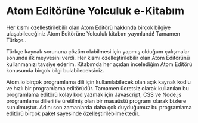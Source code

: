 # Atom Editörüne Yolculuk e-Kitabım
Her kısmı özelleştirilebilir olan Atom Editörü hakkında birçok bilgiye ulaşabileceğiniz Atom Editörüne Yolculuk kitabım yayınlandı! Tamamen Türkçe..

Türkçe kaynak sorununa çözüm olabilmesi için yapmış olduğum çalışmalar sonunda ilk meyvesini verdi. Her kısmı özelleştirilebilir olan Atom Editörünü kullanmanızı tavsiye ederim. Kitabımda her açıdan incelediğim Atom Editörü konusunda birçok bilgi bulabileceksiniz.

Atom.io birçok programlama dili için kullanılabilecek olan açık kaynak kodlu ve hızlı bir programlama editörüdür. Tamamen ücretsiz olarak kullanılan bu programlama editörü kolay kod yazmak için Javascript, CSS ve Node.js programlama dilleri ile üretilmiş olan bir masaüstü programı olarak bizlere sunulmuştur. Adını son zamanlarda daha çok duyduğumuz bu programlama editörü birçok paket sayesinde özelleştirilebilmektedir.
